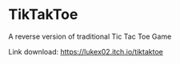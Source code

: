 # TikTakToe

A reverse version of traditional Tic Tac Toe Game

Link download: https://lukex02.itch.io/tiktaktoe

